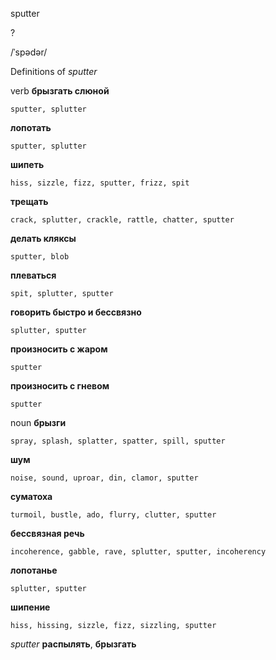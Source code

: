 sputter

?

/ˈspədər/

Definitions of _sputter_

verb
**брызгать слюной**

    sputter, splutter
**лопотать**

    sputter, splutter
**шипеть**

    hiss, sizzle, fizz, sputter, frizz, spit
**трещать**

    crack, splutter, crackle, rattle, chatter, sputter
**делать кляксы**

    sputter, blob
**плеваться**

    spit, splutter, sputter
**говорить быстро и бессвязно**

    splutter, sputter
**произносить с жаром**

    sputter
**произносить с гневом**

    sputter

noun
**брызги**

    spray, splash, splatter, spatter, spill, sputter
**шум**

    noise, sound, uproar, din, clamor, sputter
**суматоха**

    turmoil, bustle, ado, flurry, clutter, sputter
**бессвязная речь**

    incoherence, gabble, rave, splutter, sputter, incoherency
**лопотанье**

    splutter, sputter
**шипение**

    hiss, hissing, sizzle, fizz, sizzling, sputter

_sputter_
**распылять**, **брызгать**